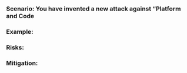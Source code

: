 ### Scenario: You have invented a new attack against “Platform and Code

### Example:

### Risks: 

### Mitigation: